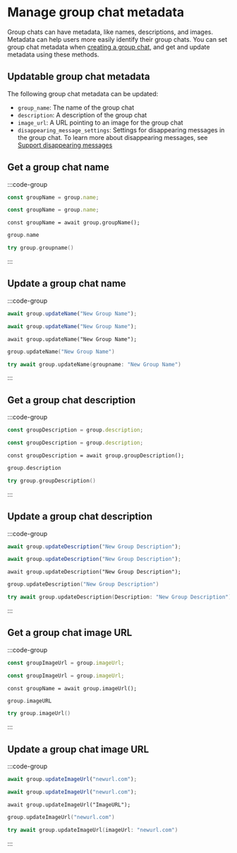 # Manage group chat metadata

Group chats can have metadata, like names, descriptions, and images. Metadata can help users more easily identify their group chats. You can set group chat metadata when [creating a group chat](#TODO), and get and update metadata using these methods.

## Updatable group chat metadata

The following group chat metadata can be updated:

- `group_name`: The name of the group chat
- `description`: A description of the group chat
- `image_url`: A URL pointing to an image for the group chat
- `disappearing_message_settings`: Settings for disappearing messages in the group chat. To learn more about disappearing messages, see [Support disappearing messages](#TODO)

## Get a group chat name

:::code-group

```js [Browser]
const groupName = group.name;
```

```js [Node]
const groupName = group.name;
```

```tsx [React Native]
const groupName = await group.groupName();
```

```kotlin [Kotlin]
group.name
```

```swift [Swift]
try group.groupname()
```

:::

## Update a group chat name

:::code-group

```js [Browser]
await group.updateName("New Group Name");
```

```js [Node]
await group.updateName("New Group Name");
```

```tsx [React Native]
await group.updateName("New Group Name");
```

```kotlin [Kotlin]
group.updateName("New Group Name")
```

```swift [Swift]
try await group.updateName(groupname: "New Group Name")
```

:::

## Get a group chat description

:::code-group

```js [Browser]
const groupDescription = group.description;
```

```js [Node]
const groupDescription = group.description;
```

```tsx [React Native]
const groupDescription = await group.groupDescription();
```

```kotlin [Kotlin]
group.description
```

```swift [Swift]
try group.groupDescription()
```

:::

## Update a group chat description

:::code-group

```js [Browser]
await group.updateDescription("New Group Description");
```

```js [Node]
await group.updateDescription("New Group Description");
```

```tsx [React Native]
await group.updateDescription("New Group Description");
```

```kotlin [Kotlin]
group.updateDescription("New Group Description")
```

```swift [Swift]
try await group.updateDescription(Description: "New Group Description")
```

:::

## Get a group chat image URL

:::code-group

```js [Browser]
const groupImageUrl = group.imageUrl;
```

```js [Node]
const groupImageUrl = group.imageUrl;
```

```tsx [React Native]
const groupName = await group.imageUrl();
```

```kotlin [Kotlin]
group.imageURL
```

```swift [Swift]
try group.imageUrl()
```

:::

## Update a group chat image URL

:::code-group

```js [Browser]
await group.updateImageUrl("newurl.com");
```

```js [Node]
await group.updateImageUrl("newurl.com");
```

```tsx [React Native]
await group.updateImageUrl("ImageURL");
```

```kotlin [Kotlin]
group.updateImageUrl("newurl.com")
```

```swift [Swift]
try await group.updateImageUrl(imageUrl: "newurl.com")
```

:::
